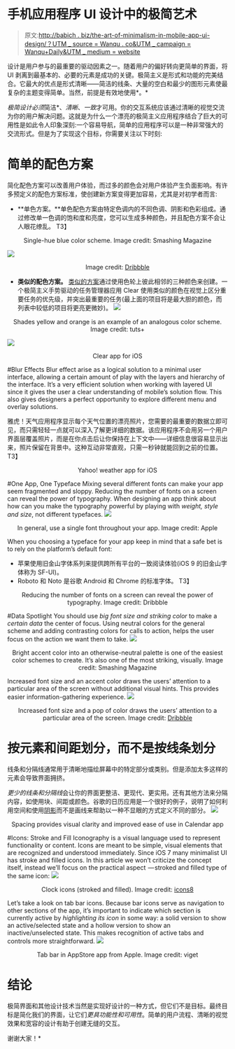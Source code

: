 # 手机应用程序 UI 设计中的极简艺术

> 原文:[http://babich . biz/the-art-of-minimalism-in-mobile-app-ui-design/？UTM _ source = Wanqu . co&UTM _ campaign = Wanqu+Daily&UTM _ medium = website](http://babich.biz/the-art-of-minimalism-in-mobile-app-ui-design/?utm_source=wanqu.co&utm_campaign=Wanqu+Daily&utm_medium=website)



设计是用户参与的最重要的驱动因素之一。随着用户的偏好转向更简单的界面，将 UI 剥离到最基本的、必要的元素是成功的关键。极简主义是形式和功能的完美结合。它最大的优点是形式清晰——简洁的线条、大量的空白和最少的图形元素使最复杂的主题变得简单。当然，前提是有效地使用*。*

 *极简设计必须*简洁*、*清晰*、*一致*才可用。你的交互系统应该通过清晰的视觉交流为你的用户解决问题。这就是为什么一个漂亮的极简主义应用程序结合了巨大的可用性是如此令人印象深刻:一个容易导航，简单的应用程序可以是一种非常强大的交流形式。但是为了实现这个目标，你需要关注以下时刻:

# 简单的配色方案

简化配色方案可以改善用户体验，而过多的颜色会对用户体验产生负面影响。有许多预定义的配色方案标准，使创建新方案变得更加容易，尤其是对初学者而言:

*   **单色方案。**单色配色方案由特定色调内的不同色调、阴影和色彩组成。通过修改单一色调的饱和度和亮度，您可以生成多种颜色，并且配色方案不会让人眼花缭乱。
    T3】

<center>

Single-hue blue color scheme. Image credit: Smashing Magazine

</center>

![](/content/images/2016/07/0-w_FvxwQG_6Px2vGE.jpg)

<center>

Image credit: [Dribbble](https://dribbble.com/shots/1054717-Hack-Day-App-Preview)

</center>

*   **类似的配色方案。** [类似的方案](https://babich.biz/a-guide-to-color-and-conversion-rates/)通过使用色轮上彼此相邻的三种颜色来创建。一个极简主义手势驱动的任务管理器应用 Clear 使用类似的颜色在视觉上区分重要任务的优先级，并突出最重要的任务(最上面的项目将是最大胆的颜色，而列表中较低的项目将更亮更微妙)。
    ![](../Images/65cd6aac28e1755e04b1f9b7e6c86e76.png)

<center>

Shades yellow and orange is an example of an analogous color scheme. Image credit: tuts+

</center>

![](/content/images/2016/07/1-Y03ERRYZ_gHCw7cEnLmr2w.png)

<center>

Clear app for iOS

</center>

#Blur Effects Blur effect arise as a logical solution to a minimal user interface, allowing a certain amount of play with the layers and hierarchy of the interface. It’s a very efficient solution when working with layered UI since it gives the user a clear understanding of mobile’s solution flow. This also gives designers a perfect opportunity to explore different menu and overlay solutions.

雅虎！天气应用程序显示每个天气位置的漂亮照片，您需要的最重要的数据立即可见，而只需轻轻一点就可以深入了解更详细的数据。该应用程序不会用另一个用户界面层覆盖照片，而是在你点击后让你保持在上下文中——详细信息很容易显示出来，照片保留在背景中。这种互动非常直观，只需一秒钟就能回到之前的位置。
T3】

<center>

Yahoo! weather app for iOS

</center>

#One App, One Typeface Mixing several different fonts can make your app seem fragmented and sloppy. Reducing the number of fonts on a screen can reveal the power of typography. When designing an app think about how can you make the typography powerful by playing with *weight, style and size*, not different typefaces. ![](/content/images/2016/07/1-PuctKONH65PUaGAgj_IDPQ.png)

<center>

In general, use a single font throughout your app. Image credit: Apple

</center>

When you choosing a typeface for your app keep in mind that a safe bet is to rely on the platform’s default font:

*   苹果使用旧金山字体系列来提供跨所有平台的一致阅读体验(iOS 9 的旧金山字体称为 SF-UI)。
*   Roboto 和 Noto 是谷歌 Android 和 Chrome 的标准字体。
    T3】

<center>

Reducing the number of fonts on a screen can reveal the power of typography. Image credit: Dribbble

</center>

#Data Spotlight You should use *big font size and striking color* to make a *certain data* the center of focus. Using neutral colors for the general scheme and adding contrasting colors for calls to action, helps the user focus on the action we want them to take. ![](/content/images/2016/07/0-pgeX-afdEGctxooq.jpg)

<center>

Bright accent color into an otherwise-neutral palette is one of the easiest color schemes to create. It’s also one of the most striking, visually. Image credit: Smashing Magazine

</center>

Increased font size and an accent color draws the users’ attention to a particular area of the screen without additional visual hints. This provides easier information-gathering experience. ![](/content/images/2016/07/1-3DfrZ4Lr5o0Z1GGUSBKMPA.gif)

<center>

Increased font size and a pop of color draws the users’ attention to a particular area of the screen. Image credit: [Dribbble](https://dribbble.com/shots/2278322-Adding-a-new-goal-animation)

</center>

# 按元素和间距划分，而不是按线条划分

线条和分隔线通常用于清晰地描绘屏幕中的特定部分或类别。但是添加太多这样的元素会导致界面拥挤。

*更少的线条和分隔线*会让你的界面更整洁、更现代、更实用。还有其他方法来分隔内容，如使用块、间距或颜色。谷歌的日历应用是一个很好的例子，说明了如何利用空间和使用[阴影](https://babich.biz/graphical-user-interface-as-a-reflection-of-the-real-world-shadows-and-elevation/)而不是画线来帮助以一种不显眼的方式定义不同的部分。
![](../Images/56b17ac08bd2d675441b29a4ceee85d6.png)

<center>

Spacing provides visual clarity and improved ease of use in Calendar app

</center>

#Icons: Stroke and Fill Iconography is a visual language used to represent functionality or content. Icons are meant to be simple, visual elements that are recognized and understood immediately. Since iOS 7 many minimalist UI has stroke and filled icons. In this article we won’t criticize the concept itself, instead we’ll focus on the practical aspect  — stroked and filled type of the same icon: ![](/content/images/2016/07/1-q4lDSWO0aKUux47R-85CWA.jpeg)

<center>

Clock icons (stroked and filled). Image credit: [icons8](https://icons8.com)

</center>

Let’s take a look on tab bar icons. Because bar icons serve as navigation to other sections of the app, it’s important to indicate which section is currently active by *highlighting its icon* in some way: a solid version to show an active/selected state and a hollow version to show an inactive/unselected state. This makes recognition of active tabs and controls more straightforward. ![](/content/images/2016/07/1-RfRHuM_4PB6BY7tDLSjGIQ.png)

<center>

Tab bar in AppStore app from Apple. Image credit: viget

</center>

# 结论

极简界面和其他设计技术当然是实现好设计的一种方式，但它们不是目标。最终目标是简化我们的界面，让它们*更具功能性和可用性*。简单的用户流程、清晰的视觉效果和宽容的设计有助于创建无缝的交互。

谢谢大家！* 